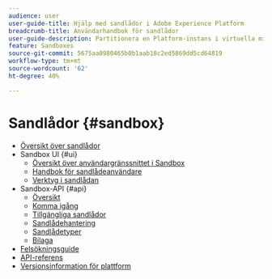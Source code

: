 ```yaml
---
audience: user
user-guide-title: Hjälp med sandlådor i Adobe Experience Platform
breadcrumb-title: Användarhandbok för sandlådor
user-guide-description: Partitionera en Platform-instans i virtuella miljöer för utveckling, testning och programdistribution.
feature: Sandboxes
source-git-commit: 5675aa0980465b0b1aab18c2ed5869dd5cd64819
workflow-type: tm+mt
source-wordcount: '62'
ht-degree: 40%

---
```



# Sandlådor {#sandbox}

* [Översikt över sandlådor](home.md)
* Sandbox UI {#ui}
   * [Översikt över användargränssnittet i Sandbox](ui/overview.md)
   * [Handbok för sandlådeanvändare](ui/user-guide.md)
   * [Verktyg i sandlådan](ui/sandbox-tooling.md)
* Sandbox-API {#api}
   * [Översikt](api/overview.md)
   * [Komma igång](api/getting-started.md)
   * [Tillgängliga sandlådor](api/available.md)
   * [Sandlådehantering](api/sandboxes.md)
   * [Sandlådetyper](api/types.md)
   * [Bilaga](api/appendix.md)
* [Felsökningsguide](troubleshooting-guide.md)
* [API-referens](https://www.adobe.io/experience-platform-apis/references/sandbox)
* [Versionsinformation för plattform](https://www.adobe.com/go/platform-release-notes-en)